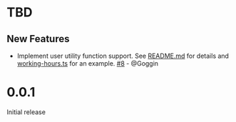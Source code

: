 # TBD

## New Features

- Implement user utility function support.  See [README.md](../README.md) for details and [working-hours.ts](examples/working-hours.ts) for an example. [#8](https://github.com/morgen-so/morgen-cw-sdk/pull/8) - @Goggin

# 0.0.1

Initial release
